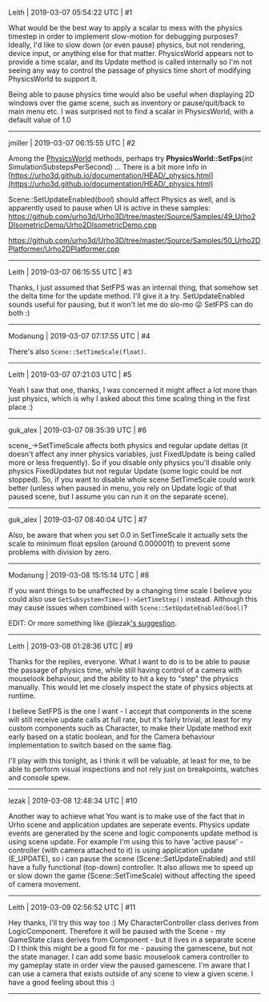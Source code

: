 Leith | 2019-03-07 05:54:22 UTC | #1

What would be the best way to apply a scalar to mess with the physics timestep in order to implement slow-motion for debugging purposes? Ideally, I'd like to slow down (or even pause) physics, but not rendering, device input, or anything else for that matter.
PhysicsWorld appears not to provide a time scalar, and its Update method is called internally so I'm not seeing any way to control the passage of physics time short of modifying PhysicsWorld to support it.

Being able to pause physics time would also be useful when displaying 2D windows over the game scene, such as inventory or pause/quit/back to main menu etc. I was surprised not to find a scalar in PhysicsWorld, with a default value of 1.0

-------------------------

jmiller | 2019-03-07 06:15:55 UTC | #2

Among the [PhysicsWorld](https://urho3d.github.io/documentation/HEAD/class_urho3_d_1_1_physics_world.html) methods, perhaps try **PhysicsWorld::SetFps**(*int* SimulationSubstepsPerSecond) ...  There is a bit more info in  
[https://urho3d.github.io/documentation/HEAD/_physics.html](https://urho3d.github.io/documentation/HEAD/_physics.html)

Scene::SetUpdateEnabled(*bool*) should affect Physics as well, and is apparently used to pause when UI is active in these samples:
  https://github.com/urho3d/Urho3D/tree/master/Source/Samples/49_Urho2DIsometricDemo/Urho2DIsometricDemo.cpp

  https://github.com/urho3d/Urho3D/tree/master/Source/Samples/50_Urho2DPlatformer/Urho2DPlatformer.cpp

-------------------------

Leith | 2019-03-07 06:15:55 UTC | #3

Thanks, I just assumed that SetFPS was an internal thing, that somehow set the delta time for the update method. I'll give it a try.
SetUpdateEnabled sounds useful for pausing, but it won't let me do slo-mo :stuck_out_tongue:
SetFPS can do both :)

-------------------------

Modanung | 2019-03-07 07:17:55 UTC | #4

There's also `Scene::SetTimeScale(float)`.

-------------------------

Leith | 2019-03-07 07:21:03 UTC | #5

Yeah I saw that one, thanks, I was concerned it might affect a lot more than just physics, which is why I asked about this time scaling thing in the first place :)

-------------------------

guk_alex | 2019-03-07 08:35:39 UTC | #6

scene_->SetTimeScale affects both physics and regular update deltas (it doesn't affect any inner physics variables, just FixedUpdate is being called more or less frequently). So if you disable only physics you'll disable only physics FixedUpdates but not regular Update (some logic could be not stopped). So, if you want to disable whole scene SetTimeScale could work better (unless when paused in menu, you rely on Update logic of that paused scene, but I assume you can run it on the separate scene).

-------------------------

guk_alex | 2019-03-07 08:40:04 UTC | #7

Also, be aware that when you set 0.0 in SetTimeScale it actually sets the scale to minimum float epsilon (around 0.000001f) to prevent some problems with division by zero.

-------------------------

Modanung | 2019-03-08 15:15:14 UTC | #8

If you want things to be unaffected by a changing time scale I believe you could also use `GetSubsystem<Time>()->GetTimeStep()` instead.
Although this may cause issues when combined with `Scene::SetUpdateEnabled(bool)`?

EDIT: Or more something like @lezak['s suggestion](https://discourse.urho3d.io/t/question-regarding-time-scalar/5004/10?u=modanung).

-------------------------

Leith | 2019-03-08 01:28:36 UTC | #9

Thanks for the replies, everyone.
What I want to do is to be able to pause the passage of physics time, while still having control of a camera with mouselook behaviour, and the ability to hit a key to "step" the physics manually.
This would let me closely inspect the state of physics objects at runtime.

I believe SetFPS is the one I want - I accept that components in the scene will still receive update calls at full rate, but it's fairly trivial, at least for my custom components such as Character, to make their Update method exit early based on a static boolean, and for the Camera behaviour implementation to switch based on the same flag.

I'll play with this tonight, as I think it will be valuable, at least for me, to be able to perform visual inspections and not rely just on breakpoints, watches and console spew.

-------------------------

lezak | 2019-03-08 12:48:34 UTC | #10

Another way to achieve what You want is to make use of the fact that in Urho scene and application updates are seperate events. Physics update events are generated by the scene and logic components update method is using scene update. 
For example I'm using this to have 'active pause' - controller (with camera attached to it) is using application update (E_UPDATE), so i can pause the scene (Scene::SetUpdateEnabled) and still have a fully functional (top-down) controller. It also allows me to speed up or slow down the game (Scene::SetTimeScale) without affecting the speed of camera movement.

-------------------------

Leith | 2019-03-09 02:56:52 UTC | #11

Hey thanks, I'll try this way too :) My CharacterController class derives from LogicComponent. Therefore it will be paused with the Scene - my GameState class derives from Component - but it lives in a separate scene :D I think this might be a good fit for me - pausing the gamescene, but not the state manager. I can add some basic mouselook camera controller to my gameplay state in order view the paused gamescene. I'm aware that I can use a camera that exists outside of any scene to view a given scene. I have a good feeling about this :)

-------------------------


